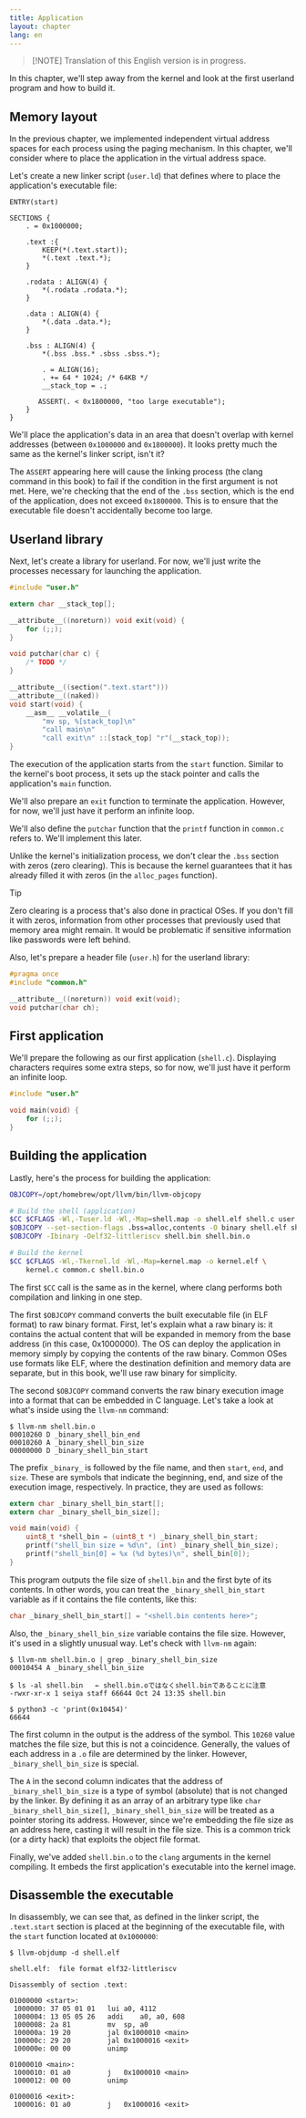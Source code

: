 ```yaml
---
title: Application
layout: chapter
lang: en
---
```


> [!NOTE] Translation of this English version is in progress.

In this chapter, we'll step away from the kernel and look at the first userland program and how to build it.

## Memory layout

In the previous chapter, we implemented independent virtual address spaces for each process using the paging mechanism. In this chapter, we'll consider where to place the application in the virtual address space.

Let's create a new linker script (`user.ld`) that defines where to place the application's executable file:

```plain:user.ld
ENTRY(start)

SECTIONS {
    . = 0x1000000;

    .text :{
        KEEP(*(.text.start));
        *(.text .text.*);
    }

    .rodata : ALIGN(4) {
        *(.rodata .rodata.*);
    }

    .data : ALIGN(4) {
        *(.data .data.*);
    }

    .bss : ALIGN(4) {
        *(.bss .bss.* .sbss .sbss.*);

        . = ALIGN(16);
        . += 64 * 1024; /* 64KB */
        __stack_top = .;

       ASSERT(. < 0x1800000, "too large executable");
    }
}
```

We'll place the application's data in an area that doesn't overlap with kernel addresses (between `0x1000000` and `0x1800000`). It looks pretty much the same as the kernel's linker script, isn't it?

The `ASSERT` appearing here will cause the linking process (the clang command in this book) to fail if the condition in the first argument is not met. Here, we're checking that the end of the `.bss` section, which is the end of the application, does not exceed `0x1800000`. This is to ensure that the executable file doesn't accidentally become too large.

## Userland library

Next, let's create a library for userland. For now, we'll just write the processes necessary for launching the application.

```c:user.c
#include "user.h"

extern char __stack_top[];

__attribute__((noreturn)) void exit(void) {
    for (;;);
}

void putchar(char c) {
    /* TODO */
}

__attribute__((section(".text.start")))
__attribute__((naked))
void start(void) {
    __asm__ __volatile__(
        "mv sp, %[stack_top]\n"
        "call main\n"
        "call exit\n" ::[stack_top] "r"(__stack_top));
}
```

The execution of the application starts from the `start` function. Similar to the kernel's boot process, it sets up the stack pointer and calls the application's `main` function.

We'll also prepare an `exit` function to terminate the application. However, for now, we'll just have it perform an infinite loop.

We'll also define the `putchar` function that the `printf` function in `common.c` refers to. We'll implement this later.

Unlike the kernel's initialization process, we don't clear the `.bss` section with zeros (zero clearing). This is because the kernel guarantees that it has already filled it with zeros (in the `alloc_pages` function).

> [!TIP]
>
> Zero clearing is a process that's also done in practical OSes. If you don't fill it with zeros, information from other processes that previously used that memory area might remain. It would be problematic if sensitive information like passwords were left behind.

Also, let's prepare a header file (`user.h`) for the userland library:

```c:user.h
#pragma once
#include "common.h"

__attribute__((noreturn)) void exit(void);
void putchar(char ch);
```

## First application

We'll prepare the following as our first application (`shell.c`). Displaying characters requires some extra steps, so for now, we'll just have it perform an infinite loop.

```c:shell.c
#include "user.h"

void main(void) {
    for (;;);
}
```

## Building the application

Lastly, here's the process for building the application:

```bash:run.sh {1,3-6,10}
OBJCOPY=/opt/homebrew/opt/llvm/bin/llvm-objcopy

# Build the shell (application)
$CC $CFLAGS -Wl,-Tuser.ld -Wl,-Map=shell.map -o shell.elf shell.c user.c common.c
$OBJCOPY --set-section-flags .bss=alloc,contents -O binary shell.elf shell.bin
$OBJCOPY -Ibinary -Oelf32-littleriscv shell.bin shell.bin.o

# Build the kernel
$CC $CFLAGS -Wl,-Tkernel.ld -Wl,-Map=kernel.map -o kernel.elf \
    kernel.c common.c shell.bin.o
```

The first `$CC` call is the same as in the kernel, where clang performs both compilation and linking in one step.

The first `$OBJCOPY` command converts the built executable file (in ELF format) to raw binary format. First, let's explain what a raw binary is: it contains the actual content that will be expanded in memory from the base address (in this case, 0x1000000). The OS can deploy the application in memory simply by copying the contents of the raw binary. Common OSes use formats like ELF, where the destination definition and memory data are separate, but in this book, we'll use raw binary for simplicity.

The second `$OBJCOPY` command converts the raw binary execution image into a format that can be embedded in C language. Let's take a look at what's inside using the `llvm-nm` command:

```plain
$ llvm-nm shell.bin.o
00010260 D _binary_shell_bin_end
00010260 A _binary_shell_bin_size
00000000 D _binary_shell_bin_start
```

The prefix `_binary_` is followed by the file name, and then `start`, `end`, and `size`. These are symbols that indicate the beginning, end, and size of the execution image, respectively. In practice, they are used as follows:

```c
extern char _binary_shell_bin_start[];
extern char _binary_shell_bin_size[];

void main(void) {
    uint8_t *shell_bin = (uint8_t *) _binary_shell_bin_start;
    printf("shell_bin size = %d\n", (int) _binary_shell_bin_size);
    printf("shell_bin[0] = %x (%d bytes)\n", shell_bin[0]);
}
```

This program outputs the file size of `shell.bin` and the first byte of its contents. In other words, you can treat the `_binary_shell_bin_start` variable as if it contains the file contents, like this:

```c
char _binary_shell_bin_start[] = "<shell.bin contents here>";
```

Also, the `_binary_shell_bin_size` variable contains the file size. However, it's used in a slightly unusual way. Let's check with `llvm-nm` again:

```plain
$ llvm-nm shell.bin.o | grep _binary_shell_bin_size
00010454 A _binary_shell_bin_size

$ ls -al shell.bin   ← shell.bin.oではなくshell.binであることに注意
-rwxr-xr-x 1 seiya staff 66644 Oct 24 13:35 shell.bin

$ python3 -c 'print(0x10454)'
66644
```

The first column in the output is the address of the symbol. This `10260` value matches the file size, but this is not a coincidence. Generally, the values of each address in a `.o` file are determined by the linker. However, `_binary_shell_bin_size` is special.

The `A` in the second column indicates that the address of `_binary_shell_bin_size` is a type of symbol (absolute) that is not changed by the linker.
By defining it as an array of an arbitrary type like `char _binary_shell_bin_size[]`, `_binary_shell_bin_size` will be treated as a pointer storing its address. However, since we're embedding the file size as an address here, casting it will result in the file size. This is a common trick (or a dirty hack) that exploits the object file format.

Finally, we've added `shell.bin.o` to the `clang` arguments in the kernel compiling. It embeds the first application's executable into the kernel image.

## Disassemble the executable

In disassembly, we can see that, as defined in the linker script, the `.text.start` section is placed at the beginning of the executable file, with the `start` function located at `0x1000000`:

```plain
$ llvm-objdump -d shell.elf

shell.elf:	file format elf32-littleriscv

Disassembly of section .text:

01000000 <start>:
 1000000: 37 05 01 01  	lui	a0, 4112
 1000004: 13 05 05 26  	addi	a0, a0, 608
 1000008: 2a 81        	mv	sp, a0
 100000a: 19 20        	jal	0x1000010 <main>
 100000c: 29 20        	jal	0x1000016 <exit>
 100000e: 00 00        	unimp

01000010 <main>:
 1000010: 01 a0        	j	0x1000010 <main>
 1000012: 00 00        	unimp

01000016 <exit>:
 1000016: 01 a0        	j	0x1000016 <exit>
```
